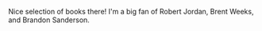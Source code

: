 Nice selection of books there!  I'm a big fan of Robert Jordan, Brent Weeks, and Brandon Sanderson.  
